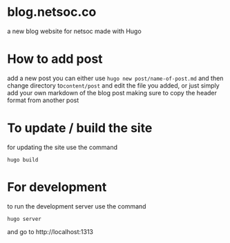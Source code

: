 # blog.netsoc.co

a new blog website for netsoc made with Hugo

# How to add post

add a new post you can either use `hugo new post/name-of-post.md` and then
change directory to`content/post` and edit the file you added, or just 
simply add your own markdown of the blog post making sure to copy the header
format from another post

# To update / build the site

for updating the site use the command
```
hugo build
```

# For development

to run the development server use the command

```
hugo server
```
and go to http://localhost:1313

